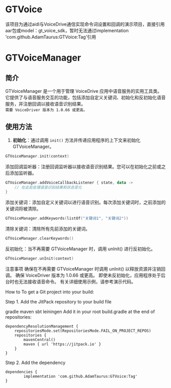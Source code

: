 # GTVoice  

该项目为通过aidl与VoiceDrive通信实现命令词设置和回调的演示项目，直接引用aar包或model：gt_voice_sdk，暂时无法通过implementation 'com.github.AdamTaurus:GTVoice:Tag'引用
  

# GTVoiceManager

## 简介

GTVoiceManager 是一个用于管理 VoiceDrive 应用中语音服务的实用工具类。它提供了与语音服务交互的功能，包括添加自定义关键词、初始化和反初始化语音服务，并注册回调以接收语音识别结果。  
```需要 VoiceDriver 版本为 1.0.66 或更高。```
## 使用方法

1. **初始化**：通过调用 `init()` 方法并传递应用程序的上下文来初始化 GTVoiceManager。
```kotlin
GTVoiceManager.init(context)
```
添加回调监听器：注册回调监听器以接收语音识别结果。您可以在初始化之前或之后添加监听器。

```kotlin
GTVoiceManager.addVoiceCallbackListener { state, data ->
    // 在此处处理语音识别结果和状态变化
}
```

添加关键词：添加自定义关键词以进行语音识别。每次添加关键词时，之前添加的关键词将被清除。

```kotlin
GTVoiceManager.addKeywords(listOf("关键词1", "关键词2"))
```
清除关键词：清除所有先前添加的关键词。

```kotlin
GTVoiceManager.clearKeywords()
```


反初始化：当不再需要 GTVoiceManager 时，调用 unInit() 进行反初始化。

```kotlin
GTVoiceManager.unInit(context)
```
注意事项
确保在不再需要 GTVoiceManager 时调用 unInit() 以释放资源并注销回调。
确保 VoiceDriver 版本为 1.0.66 或更高。
即使未反初始化，应用程序处于后台时也无法接收语音命令。
有关详细使用示例，请参考演示代码。


How to To get a Git project into your build:

Step 1. Add the JitPack repository to your build file

gradle
maven
sbt
leiningen
Add it in your root build.gradle at the end of repositories:

	dependencyResolutionManagement {
		repositoriesMode.set(RepositoriesMode.FAIL_ON_PROJECT_REPOS)
		repositories {
			mavenCentral()
			maven { url 'https://jitpack.io' }
		}
	}

Step 2. Add the dependency

	dependencies {
	        implementation 'com.github.AdamTaurus:GTVoice:Tag'
	}
